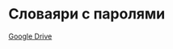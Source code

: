 # Словаяри с паролями

[Google Drive](https://drive.google.com/drive/folders/1VfEBszt8A46XEgqBClo8Fu-Xcg6C3OVf?usp=drive_link)